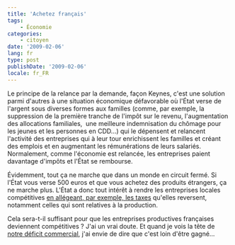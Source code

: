 ```yaml
---
title: 'Achetez français'
tags:
    - Économie
categories:
    - citoyen
date: '2009-02-06'
lang: fr
type: post
publishDate: '2009-02-06'
locale: fr_FR
---
```


Le principe de la relance par la demande, façon Keynes, c'est une solution parmi d'autres à une situation économique défavorable où l'État verse de l'argent sous diverses formes aux familles (comme, par exemple, la suppression de la première tranche de l'impôt sur le revenu, l'augmentation des allocations familiales,  une meilleure indemnisation du chômage pour les jeunes et les personnes en CDD…) qui le dépensent et relancent l'activité des entreprises qui à leur tour enrichissent les familles et créant des emplois et en augmentant les rémunérations de leurs salariés. Normalement, comme l'économie est relancée, les entreprises paient davantage d'impôts et l'État se rembourse.

Évidemment, tout ça ne marche que dans un monde en circuit fermé. Si l'État vous verse 500 euros et que vous achetez des produits étrangers, ça ne marche plus. L'État a donc tout intérêt à rendre les entreprises locales compétitives [en allégeant, par exemple, les taxes](http://www.lemonde.fr/politique/article/2009/02/06/la-suppression-de-la-taxe-professionnelle-un-sujet-tres-sensible_1151598_823448.html) qu'elles reversent, notamment celles qui sont relatives à la production.

Cela sera-t-il suffisant pour que les entreprises productives françaises deviennent compétitives&nbsp;? J'ai un vrai doute. Et quand je vois la tête de [notre déficit commercial](http://www.lesechos.fr/06/02/2009/lesechos.fr/300327851_reactions-d-economistes-au-deficit-commercial-francais-en-2008.htm), j'ai envie de dire que c'est loin d'être gagné…